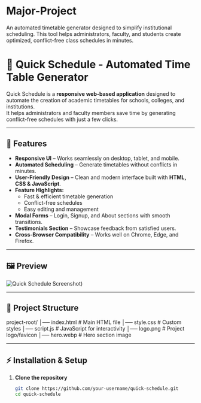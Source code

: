 # Major-Project
An automated timetable generator designed to simplify institutional scheduling. This tool helps administrators, faculty, and students create optimized, conflict-free class schedules in minutes.
# 📅 Quick Schedule - Automated Time Table Generator

Quick Schedule is a **responsive web-based application** designed to automate the creation of academic timetables for schools, colleges, and institutions.  
It helps administrators and faculty members save time by generating conflict-free schedules with just a few clicks.

---

## 🚀 Features
- **Responsive UI** – Works seamlessly on desktop, tablet, and mobile.
- **Automated Scheduling** – Generate timetables without conflicts in minutes.
- **User-Friendly Design** – Clean and modern interface built with **HTML, CSS & JavaScript**.
- **Feature Highlights:**
  - Fast & efficient timetable generation
  - Conflict-free schedules
  - Easy editing and management
- **Modal Forms** – Login, Signup, and About sections with smooth transitions.
- **Testimonials Section** – Showcase feedback from satisfied users.
- **Cross-Browser Compatibility** – Works well on Chrome, Edge, and Firefox.

---

## 🖼️ Preview
![Quick Schedule Screenshot](https://major-project-ashen-mu.vercel.app/))

---

## 📂 Project Structure
project-root/
│── index.html # Main HTML file
│── style.css # Custom styles
│── script.js # JavaScript for interactivity
│── logo.png # Project logo/favicon
│── hero.webp # Hero section image


---

## ⚡ Installation & Setup

1. **Clone the repository**
   ```bash
   git clone https://github.com/your-username/quick-schedule.git
   cd quick-schedule
